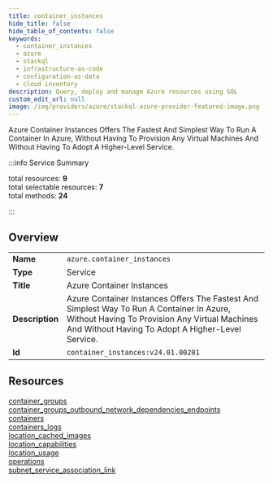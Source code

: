 ```yaml
---
title: container_instances
hide_title: false
hide_table_of_contents: false
keywords:
  - container_instances
  - azure
  - stackql
  - infrastructure-as-code
  - configuration-as-data
  - cloud inventory
description: Query, deploy and manage Azure resources using SQL
custom_edit_url: null
image: /img/providers/azure/stackql-azure-provider-featured-image.png
---
```

Azure Container Instances Offers The Fastest And Simplest Way To Run A Container In Azure, Without Having To Provision Any Virtual Machines And Without Having To Adopt A Higher-Level Service.   
    
:::info Service Summary

<div class="row">
<div class="providerDocColumn">
<span>total resources:&nbsp;<b>9</b></span><br />
<span>total selectable resources:&nbsp;<b>7</b></span><br />
<span>total methods:&nbsp;<b>24</b></span><br />
</div>
</div>

:::

## Overview
<table><tbody>
<tr><td><b>Name</b></td><td><code>azure.container_instances</code></td></tr>
<tr><td><b>Type</b></td><td>Service</td></tr>
<tr><td><b>Title</b></td><td>Azure Container Instances</td></tr>
<tr><td><b>Description</b></td><td>Azure Container Instances Offers The Fastest And Simplest Way To Run A Container In Azure, Without Having To Provision Any Virtual Machines And Without Having To Adopt A Higher-Level Service. </td></tr>
<tr><td><b>Id</b></td><td><code>container_instances:v24.01.00201</code></td></tr>
</tbody></table>

## Resources
<div class="row">
<div class="providerDocColumn">
<a href="/providers/azure/container_instances/container_groups/">container_groups</a><br />
<a href="/providers/azure/container_instances/container_groups_outbound_network_dependencies_endpoints/">container_groups_outbound_network_dependencies_endpoints</a><br />
<a href="/providers/azure/container_instances/containers/">containers</a><br />
<a href="/providers/azure/container_instances/containers_logs/">containers_logs</a><br />
<a href="/providers/azure/container_instances/location_cached_images/">location_cached_images</a><br />
</div>
<div class="providerDocColumn">
<a href="/providers/azure/container_instances/location_capabilities/">location_capabilities</a><br />
<a href="/providers/azure/container_instances/location_usage/">location_usage</a><br />
<a href="/providers/azure/container_instances/operations/">operations</a><br />
<a href="/providers/azure/container_instances/subnet_service_association_link/">subnet_service_association_link</a><br />
</div>
</div>
